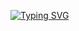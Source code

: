 

[![Typing SVG](https://readme-typing-svg.demolab.com?font=Fira+Code&size=50&duration=3200&pause=800&color=0B8800&center=true&vCenter=true&random=false&width=1080&lines=Hello+World!;My+name+is+Kau%C3%A3+Agner;Welcome;I'm+a+Software+Developer)](https://git.io/typing-svg)

